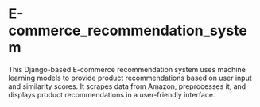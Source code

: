 # E-commerce_recommendation_system
This Django-based E-commerce recommendation system uses machine learning models to provide product recommendations based on user input and similarity scores. It scrapes data from Amazon, preprocesses it, and displays product recommendations in a user-friendly interface.
